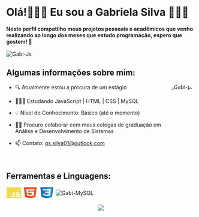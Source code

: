 ### <h1>Olá!🙋🏽‍♀️ Eu sou a Gabriela Silva 👋🏽:smile: </h1>


**Neste perfil compatilho meus projetos pessoais e acadêmicos que venho realizando ao longo dos meses que estudo programação, espero que gostem! 🥰**

<img align="center" alt="Gabi-Js" height="300" width="830" src="https://mentorama.com.br/blog/wp-content/uploads/2021/03/mulheres-pioneiras-revolucionaram-tecnologia.png">

</br>

  <h2>Algumas informações sobre mim: </h2>
 
 <img align="right" alt="Gabi-pic" height="150" style="border-radius:50px;" src="https://greenpng.com/wp-content/uploads/2021/03/publicdomainq-0053410tkrexo-300x285.png"> 

- 🔍 Atualmente estou a procura de um estágio
 
- 👩🏽‍💻 Estudando JavaScript | HTML | CSS  |  MySQL 

- 💡 Nível de Conhecimento: Básico (até o momento)

- 🤝🏽 Procuro colaborar com meus colegas de graduação em Análise e Desenvolvimento de Sistemas 

- 📫 Contato: gs.silva01@outlook.com 


<div style="display: inline_block"><br>
 <h2 align="left">Ferramentas e Linguagens: </h2>
 <img align="center" alt="Gabi-Js" height="30" width="40" src="https://raw.githubusercontent.com/devicons/devicon/master/icons/javascript/javascript-plain.svg">
 <img align="center" alt="Gabi-HTML" height="30" width="40" src="https://raw.githubusercontent.com/devicons/devicon/master/icons/html5/html5-original.svg">
 <img align="center" alt="Gabi-CSS" height="30" width="40" src="https://raw.githubusercontent.com/devicons/devicon/master/icons/css3/css3-original.svg">
 <img align="center" alt="Gabi-MySQL" height="40" width="50" src="https://cdn.jsdelivr.net/gh/devicons/devicon/icons/mysql/mysql-original.svg"> 
</div>

<br>

<div align="center">
  <a href="https://github.com/G4breela">
  <img height="150em" src="https://github-readme-stats.vercel.app/api/top-langs/?username=g4breela&layout=compact&langs_count=7&theme=tokyonight"/> </a>
</div>


  
  
